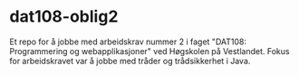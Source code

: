 # dat108-oblig2
Et repo for å jobbe med arbeidskrav nummer 2 i faget "DAT108: Programmering og webapplikasjoner" ved Høgskolen på Vestlandet. Fokus for arbeidskravet var å jobbe med tråder og trådsikkerhet i Java.
